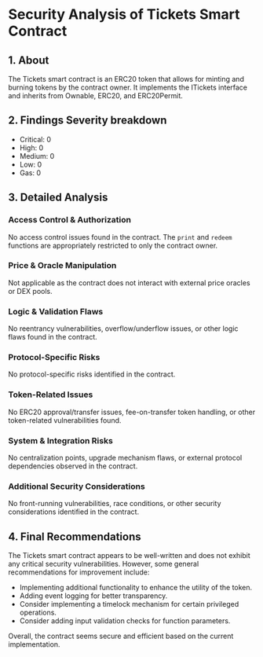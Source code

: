 # Security Analysis of Tickets Smart Contract

## 1. About
The Tickets smart contract is an ERC20 token that allows for minting and burning tokens by the contract owner. It implements the ITickets interface and inherits from Ownable, ERC20, and ERC20Permit.

## 2. Findings Severity breakdown
- Critical: 0
- High: 0
- Medium: 0
- Low: 0
- Gas: 0

## 3. Detailed Analysis

### Access Control & Authorization
No access control issues found in the contract. The `print` and `redeem` functions are appropriately restricted to only the contract owner.

### Price & Oracle Manipulation
Not applicable as the contract does not interact with external price oracles or DEX pools.

### Logic & Validation Flaws
No reentrancy vulnerabilities, overflow/underflow issues, or other logic flaws found in the contract.

### Protocol-Specific Risks
No protocol-specific risks identified in the contract.

### Token-Related Issues
No ERC20 approval/transfer issues, fee-on-transfer token handling, or other token-related vulnerabilities found.

### System & Integration Risks
No centralization points, upgrade mechanism flaws, or external protocol dependencies observed in the contract.

### Additional Security Considerations
No front-running vulnerabilities, race conditions, or other security considerations identified in the contract.

## 4. Final Recommendations
The Tickets smart contract appears to be well-written and does not exhibit any critical security vulnerabilities. However, some general recommendations for improvement include:
- Implementing additional functionality to enhance the utility of the token.
- Adding event logging for better transparency.
- Consider implementing a timelock mechanism for certain privileged operations.
- Consider adding input validation checks for function parameters.

Overall, the contract seems secure and efficient based on the current implementation.
